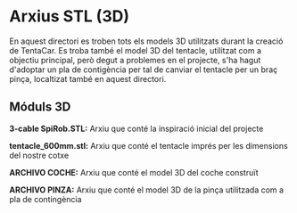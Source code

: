 
# Arxius STL (3D)

En aquest directori es troben tots els models 3D utilitzats durant la creació de TentaCar. Es troba també el model 3D del tentacle, utilitzat com a objectiu principal, però degut a problemes en el projecte, s'ha hagut d'adoptar un pla de contigència per tal de canviar el tentacle per un braç pinça, localtizat també en aquest directori. 





## Móduls 3D

**3-cable SpiRob.STL:** Arxiu que conté la inspiració inicial del projecte

**tentacle_600mm.stl:** Arxiu que conté el tentacle imprés per les dimensions del nostre cotxe

**ARCHIVO COCHE:** Arxiu que conté el model 3D del coche construït

**ARCHIVO PINZA:** Arxiu que conté el model 3D de la pinça utilitzada com a pla de contingència

